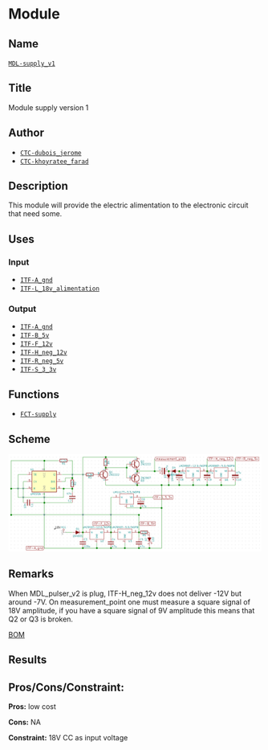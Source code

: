 # Module
<!---![](viewme.png)--->

## Name
[`MDL-supply_v1`]()

## Title
Module supply version 1

## Author
* [`CTC-dubois_jerome`]()
* [`CTC-khoyratee_farad`]()

## Description
This module will provide the electric alimentation to the electronic circuit that need some.

## Uses
### Input
* [`ITF-A_gnd`]()
* [`ITF-L_18v_alimentation`]()

### Output
* [`ITF-A_gnd`]()
* [`ITF-B_5v`]()
* [`ITF-F_12v`]()
* [`ITF-H_neg_12v`]()
* [`ITF-R_neg_5v`]()
* [`ITF-S_3_3v`]()

## Functions
* [`FCT-supply`]()

## Scheme
![](./images/scheme.png)

## Remarks
When MDL_pulser_v2 is plug, ITF-H_neg_12v does not deliver -12V but around -7V. On measurement_point one must measure a square signal of 18V amplitude, if you have a square signal of 9V amplitude this means that Q2 or Q3 is broken.

[BOM](./src/supply_v1_0.csv)

## Results

## Pros/Cons/Constraint:

**Pros:** low cost

**Cons:** NA

**Constraint:** 18V CC as input voltage
